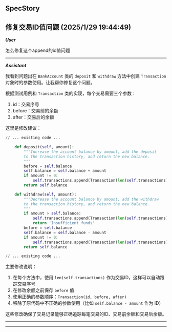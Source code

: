 ## SpecStory

## 修复交易ID值问题 (2025/1/29 19:44:49)

_**User**_

怎么修复这个append的id值问题

---

_**Assistant**_

我看到问题出在 `BankAccount` 类的 `deposit` 和 `withdraw` 方法中创建 `Transaction` 对象时的参数使用。让我帮你修复这个问题。

根据测试用例和 `Transaction` 类的实现，每个交易需要三个参数：
1. id：交易序号
2. before：交易前的余额
3. after：交易后的余额

这里是修改建议：

```python:lab06.py
// ... existing code ...

    def deposit(self, amount):
        """Increase the account balance by amount, add the deposit
        to the transaction history, and return the new balance.
        """
        before = self.balance
        self.balance = self.balance + amount
        if amount != 0:
            self.transactions.append(Transaction(len(self.transactions), before, self.balance))
        return self.balance

    def withdraw(self, amount):
        """Decrease the account balance by amount, add the withdraw
        to the transaction history, and return the new balance.
        """
        if amount > self.balance:
            self.transactions.append(Transaction(len(self.transactions), self.balance, self.balance))
            return 'Insufficient funds'
        before = self.balance
        self.balance = self.balance - amount
        if amount != 0:
            self.transactions.append(Transaction(len(self.transactions), before, self.balance))
        return self.balance

// ... existing code ...
```

主要修改说明：
1. 在每个方法中，使用 `len(self.transactions)` 作为交易ID，这样可以自动跟踪交易序号
2. 在修改余额之前保存 `before` 值
3. 使用正确的参数顺序：`Transaction(id, before, after)`
4. 移除了原代码中不正确的参数使用（比如 `self.balance - amount` 作为 ID）

这些修改确保了交易记录能够正确追踪每笔交易的ID、交易前余额和交易后余额。

---



---

